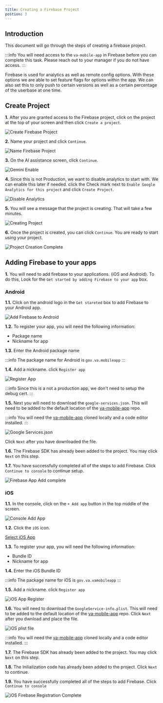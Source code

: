 ```yaml
---
title: Creating a Firebase Project
postion: 3
---
```


## Introduction

This document will go through the steps of creating a firebase project.

:::info
You will need access to the `va-mobile-app` in Firebase before you can complete this task. Please reach out to your manager if you do not have access.
:::

Firebase is used for analytics as well as remote config options. With these options we are able to set feature flags for options within the app. We can also set this to only push to certain versions as well as a certain percentage of the userbase at one time.

## Create Project

**1.** After you are granted access to the Firebase project, click on the project at the top of your screen and then click `Create a project`.

![Create Firebase Project](/img/engineering/devops/firebase/fbCreateProject.png)

**2.** Name your project and click `Continue`.

![Name Firebase Project](/img/engineering/devops/firebase/fbNameProject.png)

**3.** On the AI assistance screen, click `Continue`.

![Gemini Enable](/img/engineering/devops/firebase/fbGeminiEnable.png)

**4.** Since this is not Production, we want to disable analytics to start with. We can enable this later if needed. click the Check mark next to `Enable Google Analytics for this project` and click `Create Project`.

![Disable Analytics](/img/engineering/devops/firebase/fbDisableAnalytics.png)

**5.** You will see a message that the project is creating. That will take a few minutes.

![Creating Project](/img/engineering/devops/firebase/fbCreatingProject.png)

**6.** Once the project is created, you can click `Continue`. You are ready to start using your project.

![Project Creation Complete](/img/engineering/devops/firebase/fbProjectCreationComplete.png)

## Adding Firebase to your apps

**1.** You will need to add firebase to your applications. (iOS and Android). To do this, Look for the `Get started by adding Firebase to your app` box.

### Android

**1.1.** Click on the android logo in the `Get stareted` box to add Firebase to your Android app.

![Add Firebase to Android](/img/engineering/devops/firebase/fbAddToAndroid.png)

**1.2.** To register your app, you will need the following information:

- Package name
- Nickname for app

**1.3.** Enter the Android package name

:::info
The package name for Android is `gov.va.mobileapp`
:::

**1.4.** Add a nickname. click `Register app`

![Register App](/img/engineering/devops/firebase/fbRegisterAppStart.png)

:::info
Since this is a not a production app, we don't need to setup the debug cert.
:::

**1.5.** Next you will need to download the `google-services.json`. This will need to be added to the default location of the [va-mobile-app](https://github.com/department-of-veterans-affairs/va-mobile-app) repo.

:::info
You will need the [va-mobile-app](https://github.com/department-of-veterans-affairs/va-mobile-app) cloned locally and a code editor installed.
:::

![Google Services.json](/img/engineering/devops/firebase/fbDownloadGServicesFile.png)

Click `Next` after you have downloaded the file.

**1.6.** The Firebase SDK has already been added to the project. You may click `Next` on this step.

**1.7.** You have successfully completed all of the steps to add Firebase. Click `Continue to console` to continue setup.

![Firebase App Add complete](/img/engineering/devops/firebase/fbAddFirebaseComplete.png)

### iOS

**1.1.** In the console, click on the `+ Add app` button in the top middle of the screen.

![Console Add App](/img/engineering/devops/firebase/fbConsoleAddApp.png)

**1.2.** Click the `iOS` icon.

[Select iOS App](/img/engineering/devops/firebase/fbConsoleAppAddIos.png)

**1.3.** To register your app, you will need the following information:

- Bundle ID
- Nickname for app

**1.4.** Enter the iOS Bundle ID

:::info
The package name for iOS is `gov.va.vamobileapp`
:::

**1.5.** Add a nickname. click `Register app`

![iOS App Register](/img/engineering/devops/firebase/fbiosRegisterApp.png)

**1.6.** You will need to download the `GoogleService-info.plist`. This will need to be added to the default location of the [va-mobile-app](https://github.com/department-of-veterans-affairs/va-mobile-app) repo. Click `Next` after you dwnload and place the file.

![iOS plist file](/img/engineering/devops/firebase/fbIosPlistFile.png)

:::info
You will need the [va-mobile-app](https://github.com/department-of-veterans-affairs/va-mobile-app) cloned locally and a code editor installed.
:::

**1.7.** The Firebase SDK has already been added to the project. You may click `Next` on this step.

**1.8.** The Inilialization code has already been added to the project. Click `Next` to continue.

**1.9.** You have successfully completed all of the steps to add Firebase. Click `Continue to console`

![iOS Firebase Registration Complete](/img/engineering/devops/firebase/fbIosAppRegComplete.png)
